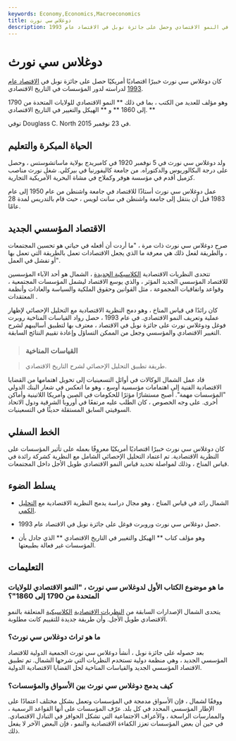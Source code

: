 ```yaml
---
keywords: Economy,Economics,Macroeconomics
title: دوغلاس سي نورث
description: كان دوغلاس سي نورث خبيرًا اقتصاديًا أمريكيًا درس دور المؤسسات في النمو الاقتصادي وحصل على جائزة نوبل في الاقتصاد عام 1993.
---
```


# دوغلاس سي نورث
كان دوغلاس سي نورث خبيرًا اقتصاديًا أمريكيًا حصل على جائزة نوبل في [الاقتصاد عام 1993](/economics) لدراسته لدور المؤسسات في التاريخ الاقتصادي.

وهو مؤلف للعديد من الكتب ، بما في ذلك ** النمو الاقتصادي للولايات المتحدة من 1790 إلى 1860 ** و ** الهيكل والتغيير في التاريخ الاقتصادي. **

توفي Douglass C. North في 23 نوفمبر 2015.

## الحياة المبكرة والتعليم

ولد دوغلاس سي نورث في 5 نوفمبر 1920 في كامبريدج بولاية ماساتشوستس ، وحصل على درجة البكالوريوس والدكتوراه. من جامعة كاليفورنيا في بيركلي. شغل نورث مناصب كزميل أقدم في مؤسسة هوفر وكملاح في مشاة البحرية الأمريكية التجارية.

عمل دوغلاس سي نورث أستاذًا للاقتصاد في جامعة واشنطن من عام 1950 إلى عام 1983 قبل أن ينتقل إلى جامعة واشنطن في سانت لويس ، حيث قام بالتدريس لمدة 28 عامًا.

## الاقتصاد المؤسسي الجديد

صرح دوغلاس سي نورث ذات مرة ، "ما أردت أن أفعله في حياتي هو تحسين المجتمعات ، والطريقة لفعل ذلك هي معرفة ما الذي يجعل الاقتصادات تعمل بالطريقة التي تعمل بها أو تفشل في العمل".

تتحدى النظريات الاقتصادية [الكلاسيكية الجديدة](/neoclassical) ، الشمال هو أحد الآباء المؤسسين للاقتصاد المؤسسي الجديد المؤثر ، والذي يوسع الاقتصاد ليشمل المؤسسات المجتمعية ، وقواعد واتفاقيات المجموعة ، مثل القوانين وحقوق الملكية والسياسة والعادات وأنظمة المعتقدات .

كان رائدًا في قياس المناخ ، وهو دمج النظرية الاقتصادية مع التحليل الإحصائي لإظهار عملية وتعريف النمو الاقتصادي. في عام 1993 ، حصل رواد القياسات المناخية روبرت فوغل ودوغلاس نورث على جائزة نوبل في الاقتصاد ، معترف بها لتطبيق أساليبهم لشرح التغيير الاقتصادي والمؤسسي وجعل من الممكن التساؤل وإعادة تقييم النتائج السابقة.

> ### القياسات المناخية

> طريقة تطبيق التحليل الإحصائي لشرح التاريخ الاقتصادي.

>

>

>

>

قاد عمل الشمال الوكالات في أوائل التسعينيات إلى تحويل اهتمامها من القضايا الاقتصادية الفنية إلى اهتمامات مؤسسية أوسع ، وهو ما انعكس في شعار البنك الدولي "المؤسسات مهمة". أصبح مستشارًا مؤثرًا للحكومات في الصين وأمريكا اللاتينية وأماكن أخرى. على وجه الخصوص ، كان الطلب عليه مرتفعًا في أوروبا الشرقية ودول الاتحاد السوفيتي السابق المستقلة حديثًا في التسعينيات.

## الخط السفلي

كان دوغلاس سي نورث خبيرًا اقتصاديًا أمريكيًا معروفًا بعمله على تأثير المؤسسات على النظرية الاقتصادية. تم اعتماد التحليل الإحصائي الشامل مع النظرية كشركة رائدة في قياس المناخ ، وذلك لمواصلة تحديد قياس النمو الاقتصادي طويل الأجل داخل المجتمعات.

## يسلط الضوء

- الشمال رائد في قياس المناخ ، وهو مجال دراسة يدمج النظرية الاقتصادية مع [التحليل الكمي](/quantitativeanalysis).

- حصل دوغلاس سي نورث وروبرت فوغل على جائزة نوبل في الاقتصاد عام 1993.

- وهو مؤلف كتاب ** الهيكل والتغيير في التاريخ الاقتصادي ** الذي جادل بأن المؤسسات غير فعالة بطبيعتها.

## التعليمات

### ما هو موضوع الكتاب الأول لدوغلاس سي نورث ، "النمو الاقتصادي للولايات المتحدة من 1790 إلى 1860"؟

يتحدى الشمال الإصدارات السابقة من [النظريات الاقتصادية](/neoclassical) [الكلاسيكية](/neoclassical) المتعلقة بالنمو الاقتصادي طويل الأجل. وأن طريقة جديدة للتقييم كانت مطلوبة.

### ما هو تراث دوغلاس سي نورث؟

بعد حصوله على جائزة نوبل ، أنشأ دوغلاس سي نورث الجمعية الدولية للاقتصاد المؤسسي الجديد ، وهي منظمة دولية تستخدم النظريات التي شرحها الشمال. تم تطبيق الاقتصاد المؤسسي الجديد والقياسات المناخية لحل القضايا الاقتصادية الدولية.

### كيف يدمج دوغلاس سي نورث بين الأسواق والمؤسسات؟

ووفقًا لشمال ، فإن الأسواق مدمجة في المؤسسات وتعمل بشكل مختلف اعتمادًا على الإطار المؤسسي المحدد في كل بلد. عرّف المؤسسات على أنها القواعد الرسمية ، والممارسات الراسخة ، والأعراف الاجتماعية التي تشكل الحوافز في التبادل الاقتصادي. في حين أن بعض المؤسسات تعزز الكفاءة الاقتصادية والنمو ، فإن البعض الآخر لا يفعل ذلك.

